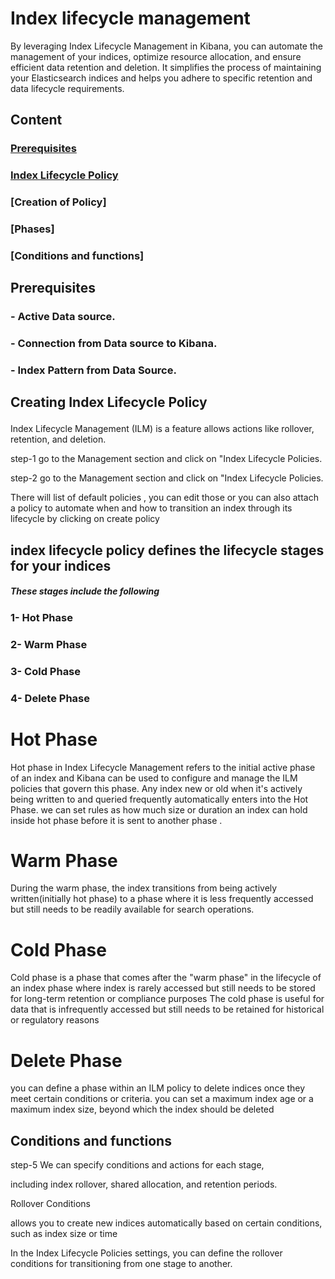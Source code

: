 # Index lifecycle management 

By leveraging Index Lifecycle Management in Kibana, you can automate the management of your indices, optimize resource allocation, and ensure efficient data retention and deletion. 
It simplifies the process of maintaining your Elasticsearch indices and helps you adhere to specific retention and data lifecycle requirements.


## Content 

### [Prerequisites](#requisite)
### [Index Lifecycle Policy](#ILMP)
### [Creation of Policy]
### [Phases]
### [Conditions and functions]

## Prerequisites

### - Active Data source.
### - Connection from Data source to Kibana. 
### - Index Pattern from Data Source.


## Creating Index Lifecycle Policy <p id = "ILMP">

Index Lifecycle Management (ILM) is a feature allows actions like rollover, retention, and deletion. 

step-1 go to the Management section and click on "Index Lifecycle Policies.

step-2 go to the Management section and click on "Index Lifecycle Policies.

There will list of default policies , you can edit those or you can also attach a policy to automate when and how to transition an index through its lifecycle by clicking on create policy

## index lifecycle policy defines the lifecycle stages for your indices
##### These stages include the following 
  
### 1- Hot Phase 
### 2- Warm Phase 
### 3- Cold Phase
### 4- Delete Phase
  
# Hot Phase 
  
  Hot phase in Index Lifecycle Management refers to the initial active phase of an index 
and Kibana can be used to configure and manage the ILM policies that govern this phase. 
Any index new or old when it's actively being written to and queried frequently automatically enters into the Hot Phase. 
we can set rules as how much size or duration an index can hold inside hot phase before it is sent to another phase .
  

# Warm Phase
  
  During the warm phase, the index transitions from being actively written(initially hot phase) to a phase where it is less frequently accessed but still needs to be readily available for search operations. 
  
# Cold Phase 
  
  Cold phase is a phase that comes after the "warm phase" in the lifecycle of an index
  phase where index is rarely accessed but still needs to be stored for long-term retention or compliance purposes
  The cold phase is useful for data that is infrequently accessed but still needs to be retained for historical or regulatory reasons

# Delete Phase 
  you can define a phase within an ILM policy to delete indices once they meet certain conditions or criteria.
  you can set a maximum index age or a maximum index size, beyond which the index should be deleted

  
## Conditions and functions 
  
step-5 We can specify conditions and actions for each stage, 

including index rollover, shared allocation, and retention periods.


Rollover Conditions 

allows you to create new indices automatically based on certain conditions, such as index size or time

In the Index Lifecycle Policies settings, you can define the rollover conditions for transitioning from one stage to another.

